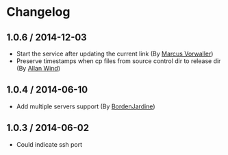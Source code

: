 # Changelog

## 1.0.6 / 2014-12-03

 * Start the service after updating the current link (By [Marcus Vorwaller](https://github.com/marcus))
 * Preserve timestamps when cp files from source control dir to release dir (By [Allan Wind](https://github.com/allanwind))

## 1.0.4 / 2014-06-10

 * Add multiple servers support (By [BordenJardine](https://github.com/bordenjardine))


## 1.0.3 / 2014-06-02

 * Could indicate ssh port
